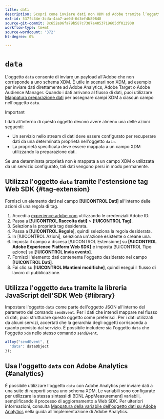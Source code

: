 ```yaml
---
title: dati
description: Scopri come inviare dati non XDM ad Adobe tramite l’oggetto dati.
exl-id: 537fc34e-3cda-4aa7-ae0d-0d3ef4b89848
source-git-commit: 8c652e96fa79b587c7387a4053719605df012908
workflow-type: tm+mt
source-wordcount: '372'
ht-degree: 0%

---
```



# `data`

L&#39;oggetto `data` consente di inviare un payload all&#39;Adobe che non corrisponde a uno schema XDM. È utile in scenari non XDM, ad esempio per inviare dati direttamente ad Adobe Analytics, Adobe Target o Adobe Audience Manager. Quando i dati arrivano al flusso di dati, puoi utilizzare [Mappatura preparazione dati](/help/data-prep/ui/mapping.md) per assegnare campi XDM a ciascun campo nell&#39;oggetto `data`.

>[!IMPORTANT]
>
>I dati all&#39;interno di questo oggetto devono avere almeno una delle azioni seguenti:
>
>* Un servizio nello stream di dati deve essere configurato per recuperare dati da una determinata proprietà nell&#39;oggetto `data`.
>* La proprietà specificata deve essere mappata a un campo XDM utilizzando la preparazione dati.
>
>Se una determinata proprietà non è mappata a un campo XDM o utilizzata da un servizio configurato, tali dati vengono persi in modo permanente.

## Utilizza l&#39;oggetto `data` tramite l&#39;estensione tag Web SDK {#tag-extension}

Fornisci un elemento dati nel campo **[!UICONTROL Dati]** all&#39;interno delle azioni di una regola di tag.

1. Accedi a [experience.adobe.com](https://experience.adobe.com) utilizzando le credenziali Adobe ID.
1. Passa a **[!UICONTROL Raccolta dati]** > **[!UICONTROL Tag]**.
1. Seleziona la proprietà tag desiderata.
1. Passa a **[!UICONTROL Regole]**, quindi seleziona la regola desiderata.
1. In [!UICONTROL Azioni], seleziona un&#39;azione esistente o creane una.
1. Imposta il campo a discesa [!UICONTROL Estensione] su **[!UICONTROL Adobe Experience Platform Web SDK]** e imposta [!UICONTROL Tipo azione] su **[!UICONTROL Invia evento]**.
1. Fornisci l&#39;elemento dati contenente l&#39;oggetto desiderato nel campo **[!UICONTROL Dati]**.
1. Fai clic su **[!UICONTROL Mantieni modifiche]**, quindi esegui il flusso di lavoro di pubblicazione.

## Utilizza l&#39;oggetto `data` tramite la libreria JavaScript dell&#39;SDK Web {#library}

Impostare l&#39;oggetto `data` come parte dell&#39;oggetto JSON all&#39;interno del parametro del comando `sendEvent`. Per i dati che intendi mappare nel flusso di dati, puoi strutturare questo oggetto come preferisci. Per i dati utilizzati da alcuni servizi, accertati che la gerarchia degli oggetti corrisponda a quanto previsto dal servizio. È possibile includere sia l&#39;oggetto `data` che l&#39;oggetto [`xdm`](xdm.md) nello stesso comando `sendEvent`.

```javascript
alloy("sendEvent", {
  "data": dataObject
});
```

## Usa l&#39;oggetto `data` con Adobe Analytics {#analytics}

È possibile utilizzare l&#39;oggetto `data` con Adobe Analytics per inviare dati a una suite di rapporti senza uno schema XDM. Le variabili sono configurate per utilizzare la stessa sintassi di [!DNL AppMeasurement] variabili, semplificando il processo di aggiornamento a Web SDK. Per ulteriori informazioni, consulta [Mappatura della variabile dell&#39;oggetto dati su Adobe Analytics](https://experienceleague.adobe.com/it/docs/analytics/implementation/aep-edge/data-var-mapping) nella guida all&#39;implementazione di Adobe Analytics.
